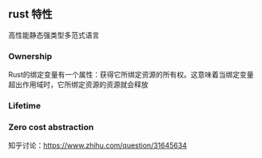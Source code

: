 ## rust 特性

高性能静态强类型多范式语言
### Ownership
Rust的绑定变量有一个属性：获得它所绑定资源的所有权。这意味着当绑定变量超出作用域时，它所绑定资源的资源就会释放

### Lifetime

### Zero cost abstraction
知乎讨论：https://www.zhihu.com/question/31645634

